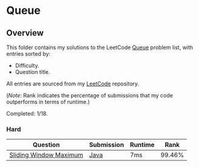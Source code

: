 # Queue

## Overview
This folder contains my solutions to the LeetCode [Queue](https://leetcode.com/problem-list/queue/) problem list,
with entries sorted by:
- Difficulty.
- Question title.

All entries are sourced from my [LeetCode](https://github.com/shumarb/leetcode) repository.

(*Note*: Rank indicates the percentage of submissions that my code outperforms in terms of runtime.)

Completed: 1/18.

### Hard
| Question                                                                                             | Submission                                                                                  | Runtime | Rank   |
|------------------------------------------------------------------------------------------------------|---------------------------------------------------------------------------------------------|---------|--------|
| [Sliding Window Maximum](https://leetcode.com/problems/sliding-window-maximum/description/)          | [Java](https://github.com/shumarb/leetcode/blob/main/submissions/SlidingWindowMaximum.java) | 7ms     | 99.46% |
